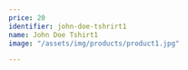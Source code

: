 ```yaml
---
price: 20
identifier: john-doe-tshrirt1
name: John Doe Tshirt1
image: "/assets/img/products/product1.jpg"

---
```

